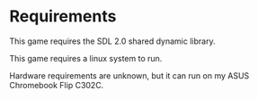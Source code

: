 # Requirements

This game requires the SDL 2.0 shared dynamic library.

This game requires a linux system to run.

Hardware requirements are unknown, but it can run on my ASUS Chromebook Flip C302C.

